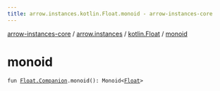 ```yaml
---
title: arrow.instances.kotlin.Float.monoid - arrow-instances-core
---
```


[arrow-instances-core](../../index.html) / [arrow.instances](../index.html) / [kotlin.Float](index.html) / [monoid](./monoid.html)

# monoid

`fun `[`Float.Companion`](https://kotlinlang.org/api/latest/jvm/stdlib/kotlin/-float/-companion/index.html)`.monoid(): Monoid<`[`Float`](https://kotlinlang.org/api/latest/jvm/stdlib/kotlin/-float/index.html)`>`